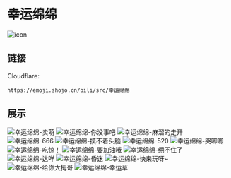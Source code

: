 # 幸运绵绵
![icon](https://emoji.shojo.cn/bili/src/幸运绵绵/icon.png)
## 链接
Cloudflare:
```
https://emoji.shojo.cn/bili/src/幸运绵绵
```
## 展示
![幸运绵绵-卖萌](https://emoji.shojo.cn/bili/src/幸运绵绵/幸运绵绵-卖萌.png)
![幸运绵绵-你没事吧](https://emoji.shojo.cn/bili/src/幸运绵绵/幸运绵绵-你没事吧.png)
![幸运绵绵-麻溜的走开](https://emoji.shojo.cn/bili/src/幸运绵绵/幸运绵绵-麻溜的走开.png)
![幸运绵绵-666](https://emoji.shojo.cn/bili/src/幸运绵绵/幸运绵绵-666.png)
![幸运绵绵-摸不着头脑](https://emoji.shojo.cn/bili/src/幸运绵绵/幸运绵绵-摸不着头脑.png)
![幸运绵绵-520](https://emoji.shojo.cn/bili/src/幸运绵绵/幸运绵绵-520.png)
![幸运绵绵-哭唧唧](https://emoji.shojo.cn/bili/src/幸运绵绵/幸运绵绵-哭唧唧.png)
![幸运绵绵-吃惊！](https://emoji.shojo.cn/bili/src/幸运绵绵/幸运绵绵-吃惊！.png)
![幸运绵绵-要加油哦](https://emoji.shojo.cn/bili/src/幸运绵绵/幸运绵绵-要加油哦.png)
![幸运绵绵-绷不住了](https://emoji.shojo.cn/bili/src/幸运绵绵/幸运绵绵-绷不住了.png)
![幸运绵绵-达咩](https://emoji.shojo.cn/bili/src/幸运绵绵/幸运绵绵-达咩.png)
![幸运绵绵-昏迷](https://emoji.shojo.cn/bili/src/幸运绵绵/幸运绵绵-昏迷.png)
![幸运绵绵-快来玩呀~](https://emoji.shojo.cn/bili/src/幸运绵绵/幸运绵绵-快来玩呀~.png)
![幸运绵绵-给你大拇哥](https://emoji.shojo.cn/bili/src/幸运绵绵/幸运绵绵-给你大拇哥.png)
![幸运绵绵-幸运草](https://emoji.shojo.cn/bili/src/幸运绵绵/幸运绵绵-幸运草.png)
